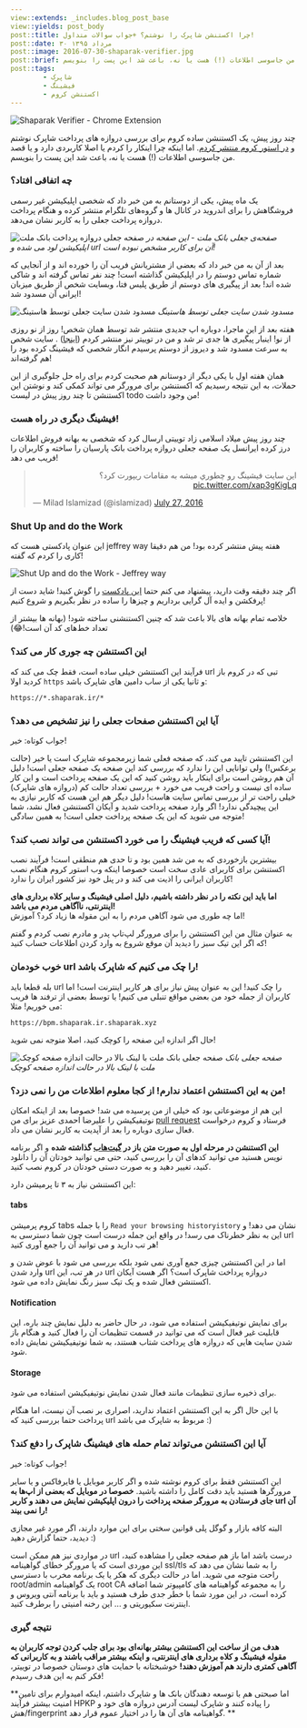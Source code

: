 ```yaml
---
view::extends: _includes.blog_post_base
view::yields: post_body
post::title: چرا اکستنشن شاپرک را نوشتم؟ +‌جواب سوالات متداول!
post::date: ۳۰ مرداد ۱۳۹۵
post::image: 2016-07-30-shaparak-verifier.jpg
post::brief: چند روز پیش، یک اکستنشن ساده کروم برای بررسی دروازه های پرداخت شاپرک نوشتم و در استور کروم منتشر کردم. اما اینکه چرا اینکار را کردم یا اصلا کاربردی دارد و یا قصد من جاسوسی اطلاعات (!) هست یا نه، باعث شد این پست را بنویسم.
post::tags:
        - شاپرک 
        - فیشینگ
        - اکستنشن کروم
---
```


![Shaparak Verifier - Chrome Extension](/assets/images/2016-07-30-shaparak-verifier.jpg)

چند روز پیش، یک اکستنشن ساده کروم برای بررسی دروازه های پرداخت شاپرک نوشتم و [در استور کروم منتشر کردم](https://chrome.google.com/webstore/detail/shaparak-verifier/npigckpiilmfjkgngcffloobgehgmfme?hl=en-US).
اما اینکه چرا اینکار را کردم یا اصلا کاربردی دارد و یا قصد من جاسوسی اطلاعات (!) هست یا نه، باعث شد این پست را بنویسم.

<!-- more -->

### چه اتفاقی افتاد؟

یک ماه پیش، یکی از دوستانم به من خبر داد که شخصی اپلیکیشن غیر رسمی فروشگاهش  را  برای اندروید در کانال ها و گروه‌های تلگرام منتشر کرده و هنگام پرداخت دروازه پرداخت جعلی را به کاربر نشان می‌دهد.

![صفحه جعلی دروازه پرداخت بانک ملت](/assets/images/2016-07-30-fake-mellat-.jpg)
*صفحه‌ی جعلی بانک ملت - این صفحه در اپلیکیشن لود می شده و url آن برای کاربر مشخص نبوده است!*

بعد از آن به من خبر داد که بعضی از مشتریانش فریب آن را خورده اند و از آنجایی که  شماره تماس دوستم را در اپلیکیشن گذاشته است! چند نفر تماس گرفته اند و شاکی شده اند!
بعد از پیگیری های دوستم از طریق پلیس فتا،‌ وبسایت شخص از طریق میزبان ایرانی آن مسدود شد!


![مسدود شدن سایت جعلی توسط هاستینگ](/assets/images/2016-07-30-suspended-.jpg)
*مسدود شدن سایت جعلی توسط هاستینگ*

هفته بعد از این ماجرا، دوباره اپ جدیدی منتشر شد توسط همان شخص! روز از نو روزی از نو!
اینبار پیگیری ها جدی تر شد و من در توییتر نیز منتشر کردم ([اینجا](https://twitter.com/aliborhani1/status/748904635579138048)) . سایت شخص به سرعت مسدود شد و دیروز از دوستم پرسیدم انگار شخصی که فیشینگ کرده بود را هم گرفته‌اند!


همان هفته اول با یکی دیگر از دوستانم هم صحبت کردم برای راه حل جلوگیری از این حملات، به این نتیجه رسیدیم که اکستنشن برای مرورگر می تواند کمکی کند و نوشتن این اکستنشن تا چند روز پیش در لیست todo من وجود داشت!

### فیشینگ دیگری در راه هست!
چند روز پیش میلاد اسلامی زاد توییتی ارسال کرد که شخصی به بهانه فروش اطلاعات درز کرده ایرانسل یک صفحه جعلی دروازه پرداخت بانک پارسیان را ساخته و کاربران را فریب می دهد!

<blockquote class="twitter-tweet" data-lang="en"><p lang="fa" dir="rtl">اين سايت فيشينگ رو چطوري ميشه به مقامات ريپورت كرد؟ <a href="https://t.co/xap3gKigLq">pic.twitter.com/xap3gKigLq</a></p>&mdash; Milad Islamizad (@islamizad) <a href="https://twitter.com/islamizad/status/758173118179532800">July 27, 2016</a></blockquote>
<script async src="//platform.twitter.com/widgets.js" charset="utf-8"></script>

### Shut Up and do the Work
این عنوان پادکستی هست که jeffrey way هفته پیش منتشر کرده بود! من هم دقیقا کاری را کردم که گفته!

![Shut Up and do the Work - Jeffrey way](/assets/images/2016-07-30-shutup-and-do-the-work.jpg)

اگر چند دقیقه وقت دارید، پیشنهاد می کنم حتما [این پادکست](https://laracasts.simplecast.fm/35) را گوش کنید! شاید دست از پرفکشن و ایده آل گرایی برداریم و چیزها را ساده در نظر بگیریم و شروع کنیم!

خلاصه تمام بهانه های بالا باعث شد که چنین اکستنشنی ساخته شود! (بهانه ها بیشتر از تعداد خط‌های کد آن است!😂)

### این اکستنشن  چه جوری کار می کند؟

فرآیند این اکستنشن خیلی ساده است، فقط چک می کند که url تبی که در کروم باز کردید اولا ‍‍`https‍` و ثانیا یکی از ساب دامین های شاپرک باشد:

```
https://*.shaparak.ir/*
```

### آیا این اکستنشن صفحات جعلی را نیز تشخیص می دهد؟

جواب کوتاه: خیر!

این اکستنشن تایید می کند، که صفحه فعلی شما زیرمجموعه شاپرک است یا خیر (حالت برعکس!) ولی توانایی این را ندارد که بررسی کند این صفحه یک صفحه جعلی است! دلیل آن هم روشن است برای اینکار باید روشن کنید که این یک صفحه پرداخت است و این کار ساده ای نیست و راحت فریب می خورد + بررسی تعداد حالت کم (دروازه های شاپرک) خیلی راحت تر از بررسی تماس سایت هاست!
دلیل دیگر هم این هست که کاربر نیازی به این پیچیدگی ندارد! اگر وارد صفحه پرداخت شدید و آیکان اکستنشن فعال نشد، شما متوجه می شوید که این یک صفحه پرداخت جعلی است! به همین سادگی!

### آیا کسی که فریب فیشینگ را می خورد اکستنشن می تواند نصب کند؟!

بیشترین بازخوردی که به من شد همین بود و تا حدی هم منطقی است! فرآیند نصب اکستنشن برای کاربرای عادی سخت است خصوصا اینکه وب استور کروم هنگام نصب کاربران ایرانی را اذیت می کند و در پنل خود نیز کشور ایران را ندارد!

**اما باید این نکته را در نظر داشته باشیم، دلیل اصلی فیشینگ و سایر کلاه برداری های اینترنتی، ناآگاهی مردم می باشد!**   
اما چه طوری می شود آگاهی مردم را به این مقوله ها زیاد کرد؟ آموزش!

به عنوان مثال من این اکستنشن را برای مرورگر لپ‌تاپ پدر و مادرم نصب کردم و گفتم که اگر این تیک سبز را دیدید آن موقع شروع به وارد کردن اطلاعات حساب کنید! 

### خوب خودمان url را چک می کنیم که شاپرک باشد!

بله قطعا باید url را چک کنید! این به عنوان پیش نیاز  برای هر کاربر اینترنت است! اما کاربران از جمله خود من بعضی مواقع تنبلی می کنیم! یا توسط بعضی از ترفند ها فریب می خوریم!
مثلا:

```
https://bpm.shaparak.ir.shaparak.xyz
``` 
حال اگر اندازه این صفحه را کوچک کنید، اصلا متوجه نمی شوید!

![صفحه جعلی بانک ملت با لینک بالا در حالت اندازه صفحه کوچک](/assets/images/2016-07-30-fake-url.jpg)
*صفحه جعلی بانک ملت با لینک بالا در حالت اندازه صفحه کوچک*

### من به این اکستنشن اعتماد ندارم! از کجا معلوم اطلاعات من را نمی دزد؟! 

این هم از موضوعاتی بود که خیلی از من پرسیده می شد! خصوصا بعد از اینکه امکان نوتیفیکیشن را علیرضا احمدی عزیز برای من [pull request](https://github.com/alibo/shaparak-verifier-chrome/pull/1) فرستاد و کروم درخواست فعال سازی دوباره را بعد از آپدیت به کاربر نشان می داد.

**این اکستنشن در مرحله اول به صورت متن باز در [گیت‌هاب](https://github.com/alibo/shaparak-verifier-chrome) گذاشته شده** و اگر برنامه نویس هستید می توانید کدهای آن را بررسی کنید، حتی می توانید خودتان آن را دانلود کنید، تغییر دهید و به صورت دستی خودتان در کروم نصب کنید.

این اکستنشن نیاز به ۳ تا پرمیشن دارد:

#### **tabs** 

کروم پرمیشن tabs را با جمله `Read your browsing historyistory` نشان می دهد!  و این به نظر خطرناک می رسد! در واقع این جمله درست است چون شما دسترسی به url هر تب دارید و می توانید آن را جمع آوری کنید!

اما در این اکستنشن چیزی جمع آوری نمی شود بلکه بررسی می شود با عوض شدن و وارد شدن url در هر تب، این url دروازه پرداخت شاپرک است؟ اگر هست آیکان اکستنشن فعال شده و یک تیک سبز رنگ نمایش داده می شود.

#### **Notification**

برای نمایش نوتیفیکیشن استفاده می شود، در حال حاضر به دلیل نمایش چند باره، این قابلیت غیر فعال است که می توانید در قسمت تنظیمات آن را فعال کنید و هنگام باز شدن سایت هایی که دروازه های پرداخت شتاب هستند،  به شما نوتیفیکیشن نمایش داده شود.

#### **Storage**

برای ذخیره سازی تنظیمات مانند فعال شدن نمایش نوتیفیکیشن استفاده می شود.

با این حال اگر به این اکستنشن اعتماد ندارید، اصراری بر نصب آن نیست، اما هنگام پرداخت حتما بررسی کنید که url مربوط به شاپرک می باشد :)

### آیا این اکستنشن می‌تواند تمام حمله های فیشینگ شاپرک را دفع کند؟

جواب کوتاه:‌ خیر!

این اکستنشن فقط برای کروم نوشته شده و اگر کاربر موبایل یا فایرفاکس و یا سایر مرورگرها هستید باید دقت کامل را داشته باشید. **خصوصا در موبایل که بعضی از اپ‌ها به جای فرستادن به مرورگر صفحه پرداخت را درون اپلیکیشن نمایش می دهند و کاربر url آن را نمی بیند!**

البته کافه بازار و گوگل پلی قوانین سختی برای این موارد دارند، اگر مورد غیر مجازی دیدید، حتما گزارش دهید :)

در مواردی نیز هم ممکن است url درست باشد اما باز هم صفحه جعلی را مشاهده کنید، این موردی است که یا مرورگر خطای گواهینامه ssl/tls را به شما نشان می دهد که راحت متوجه می شوید.
اما در حالت دیگری که هکر یا یک برنامه مخرب با دسترسی root/admin یک گواهینامه root CA را  به مجموعه گواهینامه های کامپیوتر شما اضافه کرده است، در این مورد شما با خطر جدی طرف هستید و باید با برنامه آنتی ویروس و اینترنت سکیوریتی و ... این رخنه امنیتی را برطرف کنید.

### نتیجه گیری

**هدف من از ساخت این اکستنشن بیشتر بهانه‌ای بود برای جلب کردن توجه کاربران به مقوله فیشینگ و کلاه برداری های اینترنتی، و اینکه بیشتر مراقب باشند و به کاربرانی که آگاهی کمتری دارند هم آموزش دهند!**
خوشبختانه با حمایت های دوستان خصوصا در توییتر، فکر کنم به این هدف رسیدم!

**اما صبحتی هم با توسعه دهندگان بانک ها و شاپرک داشتم، اینکه امیدوارم برای تامین امنیت بیشتر فرآیند HPKP را پیاده کنند و شاپرک لیست آدرس دروازه های خود و هش/fingerprint گواهینامه های آن ها را در اختیار عموم قرار دهد. **